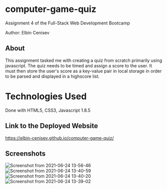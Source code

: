 # computer-game-quiz
Assignment 4 of the Full-Stack Web Development Bootcamp

Author: Elbin Cenisev

## About
This assignment tasked me with creating a quiz from scratch primarily using javascript.
The quiz needs to be timed and assign a score to the user. It must then store the user's score as a key-value pair in local storage
in order to be parsed and displayed in a highscore list.

# Technologies Used
Done with HTML5, CSS3, Javascript 1.8.5

## Link to the Deployed Website
https://elbin-cenisev.github.io/computer-game-quiz/

## Screenshots
![Screenshot from 2021-06-24 13-56-46](https://user-images.githubusercontent.com/75343776/123310396-0a02da80-d4f4-11eb-9645-417c90412f55.png)
![Screenshot from 2021-06-24 13-40-59](https://user-images.githubusercontent.com/75343776/123310421-0ec78e80-d4f4-11eb-8cd0-3f1c5dfe4f07.png)
![Screenshot from 2021-06-24 13-40-20](https://user-images.githubusercontent.com/75343776/123310434-1129e880-d4f4-11eb-8755-ff91ffcb9821.png)
![Screenshot from 2021-06-24 13-39-02](https://user-images.githubusercontent.com/75343776/123310446-138c4280-d4f4-11eb-9756-e969f17fdf64.png)



